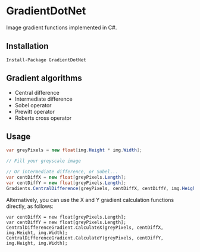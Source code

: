 # GradientDotNet
Image gradient functions implemented in C#.

## Installation
`Install-Package GradientDotNet`

## Gradient algorithms
- Central difference
- Intermediate difference
- Sobel operator
- Prewitt operator
- Roberts cross operator

## Usage
```csharp
var greyPixels = new float[img.Height * img.Width];

// Fill your greyscale image

// Or intermediate difference, or Sobel...
var centDiffX = new float[greyPixels.Length];
var centDiffY = new float[greyPixels.Length];
Gradients.CentralDifference(greyPixels, centDiffX, centDiffY, img.Height, img.Width);
```

Alternatively, you can use the X and Y gradient calculation functions directly, as follows:
```
var centDiffX = new float[greyPixels.Length];
var centDiffY = new float[greyPixels.Length];
CentralDifferenceGradient.CalculateX(greyPixels, centDiffX, img.Height, img.Width);
CentralDifferenceGradient.CalculateY(greyPixels, centDiffY, img.Height, img.Width);
```